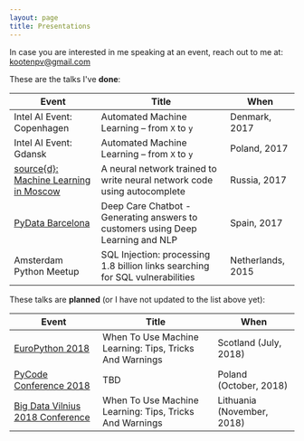 ```yaml
---
layout: page
title: Presentations
---
```


In case you are interested in me speaking at an event, reach out to me at: [kootenpv@gmail.com](kootenpv@gmail.com)

These are the talks I've **done**:

| Event  | Title  | When  |
|---|---|---|
| Intel AI Event: Copenhagen  | Automated Machine Learning – from `X` to `y`  |  Denmark, 2017 |
| Intel AI Event: Gdansk  | Automated Machine Learning – from `X` to `y`  |  Poland, 2017 |
| [source{d}: Machine Learning in Moscow](https://talks.sourced.tech/machine-learning-2017/)  | A neural network trained to write neural network code using autocomplete  | Russia, 2017  |
| [PyData Barcelona](https://pydata.org/barcelona2017/)  | Deep Care Chatbot - Generating answers to customers using Deep Learning and NLP  |  Spain, 2017 |
| Amsterdam Python Meetup | SQL Injection: processing 1.8 billion links searching for SQL vulnerabilities | Netherlands, 2015 |

These talks are **planned** (or I have not updated to the list above yet):

| Event  | Title  | When  |
|---|---|---|
| [EuroPython 2018](https://ep2018.europython.eu/)  |  When To Use Machine Learning: Tips, Tricks And Warnings | Scotland (July, 2018)  |
| [PyCode Conference 2018](https://pycode-conference.org/)  | TBD  |  Poland (October, 2018) |
| [Big Data Vilnius 2018 Conference](http://www.bigdataconference.lt)  |  When To Use Machine Learning: Tips, Tricks And Warnings |  Lithuania (November, 2018) |
